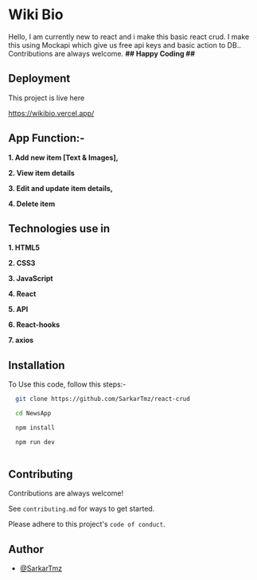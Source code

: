 
# Wiki Bio

Hello, I am currently new to react and i make this basic react crud. I make this using Mockapi which give us free api keys and basic action to DB..
 Contributions are always welcome. **## Happy Coding ##**
## Deployment

This project is live here

https://wikibio.vercel.app/


## App Function:-

**1. Add new item [Text & Images],**

**2. View item details**

**3. Edit and update item details,**

**4. Delete item**

## Technologies use in

**1. HTML5**

**2. CSS3**

**3. JavaScript**

**4. React**

**5. API**

**6. React-hooks**

**7. axios**


## Installation

To Use this code, follow this steps:-

```bash
  git clone https://github.com/SarkarTmz/react-crud

  cd NewsApp

  npm install

  npm run dev
  
```
    
## Contributing

Contributions are always welcome!

See `contributing.md` for ways to get started.

Please adhere to this project's `code of conduct`.


## Author

- [@SarkarTmz](https://www.github.com/SarkarTmz)

